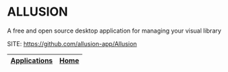 # ALLUSION
 
 A free and open source desktop application for managing 
 your visual library
 
 SITE: https://github.com/allusion-app/Allusion

 | [Applications](https://portable-linux-apps.github.io/apps.html) | [Home](https://portable-linux-apps.github.io)
 | --- | --- |
